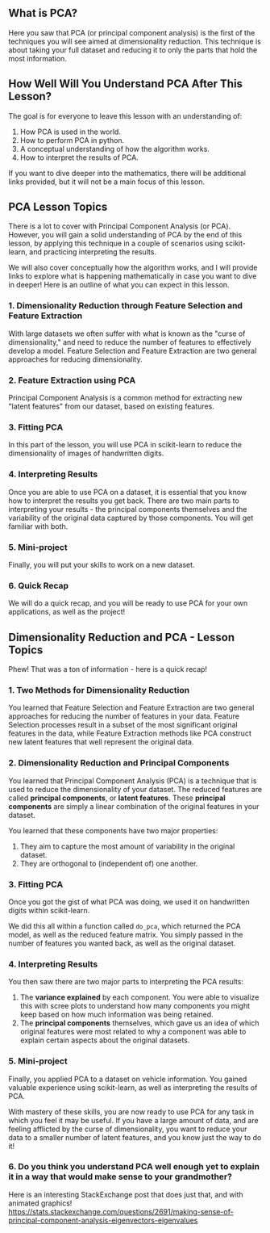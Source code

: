 ## What is PCA?

Here you saw that PCA (or principal component analysis) is the first of the techniques you will see aimed at dimensionality reduction. This technique is about taking your full dataset and reducing it to only the parts that hold the most information.

## How Well Will You Understand PCA After This Lesson?
The goal is for everyone to leave this lesson with an understanding of:

1. How PCA is used in the world.
2. How to perform PCA in python.
3. A conceptual understanding of how the algorithm works.
4. How to interpret the results of PCA.

If you want to dive deeper into the mathematics, there will be additional links provided, but it will not be a main focus of this lesson.

## PCA Lesson Topics
There is a lot to cover with Principal Component Analysis (or PCA). However, you will gain a solid understanding of PCA by the end of this lesson, by applying this technique in a couple of scenarios using scikit-learn, and practicing interpreting the results.

We will also cover conceptually how the algorithm works, and I will provide links to explore what is happening mathematically in case you want to dive in deeper! Here is an outline of what you can expect in this lesson.

### 1. Dimensionality Reduction through Feature Selection and Feature Extraction
With large datasets we often suffer with what is known as the "curse of dimensionality," and need to reduce the number of features to effectively develop a model. Feature Selection and Feature Extraction are two general approaches for reducing dimensionality.

### 2. Feature Extraction using PCA
Principal Component Analysis is a common method for extracting new "latent features" from our dataset, based on existing features.

### 3. Fitting PCA
In this part of the lesson, you will use PCA in scikit-learn to reduce the dimensionality of images of handwritten digits.

### 4. Interpreting Results
Once you are able to use PCA on a dataset, it is essential that you know how to interpret the results you get back. There are two main parts to interpreting your results - the principal components themselves and the variability of the original data captured by those components. You will get familiar with both.

### 5. Mini-project
Finally, you will put your skills to work on a new dataset.

### 6. Quick Recap
We will do a quick recap, and you will be ready to use PCA for your own applications, as well as the project!

## Dimensionality Reduction and PCA - Lesson Topics
Phew! That was a ton of information - here is a quick recap!

### 1. Two Methods for Dimensionality Reduction
You learned that Feature Selection and Feature Extraction are two general approaches for reducing the number of features in your data. Feature Selection processes result in a subset of the most significant original features in the data, while Feature Extraction methods like PCA construct new latent features that well represent the original data.

### 2. Dimensionality Reduction and Principal Components
You learned that Principal Component Analysis (PCA) is a technique that is used to reduce the dimensionality of your dataset. The reduced features are called __principal components__, or __latent features__. These __principal components__ are simply a linear combination of the original features in your dataset.

You learned that these components have two major properties:

1. They aim to capture the most amount of variability in the original dataset.
2. They are orthogonal to (independent of) one another.

### 3. Fitting PCA
Once you got the gist of what PCA was doing, we used it on handwritten digits within scikit-learn.

We did this all within a function called `do_pca`, which returned the PCA model, as well as the reduced feature matrix. You simply passed in the number of features you wanted back, as well as the original dataset.

### 4. Interpreting Results
You then saw there are two major parts to interpreting the PCA results:

1. The __variance explained__ by each component. You were able to visualize this with scree plots to understand how many components you might keep based on how much information was being retained.
2. The __principal components__ themselves, which gave us an idea of which original features were most related to why a component was able to explain certain aspects about the original datasets.

### 5. Mini-project
Finally, you applied PCA to a dataset on vehicle information. You gained valuable experience using scikit-learn, as well as interpreting the results of PCA.

With mastery of these skills, you are now ready to use PCA for any task in which you feel it may be useful. If you have a large amount of data, and are feeling afflicted by the curse of dimensionality, you want to reduce your data to a smaller number of latent features, and you know just the way to do it!

### 6. Do you think you understand PCA well enough yet to explain it in a way that would make sense to your grandmother?
Here is an interesting StackExchange post that does just that, and with animated graphics! https://stats.stackexchange.com/questions/2691/making-sense-of-principal-component-analysis-eigenvectors-eigenvalues
